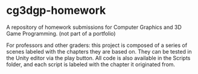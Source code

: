 # cg3dgp-homework
A repository of homework submissions for Computer Graphics and 3D Game Programming. (not part of a portfolio)

For professors and other graders: this project is composed of a series of scenes labeled with the chapters they are based on. They can be tested in the Unity editor via the play button. All code is also available in the Scripts folder, and each script is labeled with the chapter it originated from.
